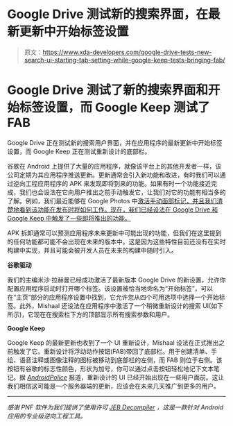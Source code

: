 # Google Drive 测试新的搜索界面，在最新更新中开始标签设置

> 原文：<https://www.xda-developers.com/google-drive-tests-new-search-ui-starting-tab-setting-while-google-keep-tests-bringing-fab/>

# Google Drive 测试了新的搜索界面和开始标签设置，而 Google Keep 测试了 FAB

Google Drive 正在测试新的搜索用户界面，并在应用程序的最新更新中开始标签设置，而 Google Keep 正在测试重新设计的底部栏。

谷歌在 Android 上提供了大量的应用程序，就像该平台上的其他开发者一样，该公司定期为其应用程序推送更新。更新通常会引入新功能和改进，有时我们可以通过逆向工程应用程序的 APK 来发现即将到来的功能。如果有时一个功能接近完成，我们也会设法在它向用户推出之前手动触发它，让我们对它的功能有相当多的了解。例如，我们最近能够在 Google Photos 中[激活手动面部标记，并且我们清楚地看到该功能在发布时将如何工作。现在，我们已经设法在 Google Drive 和 Google Keep 中触发了一些即将推出的功能。](https://www.xda-developers.com/google-photos-4-32-tests-manual-face-tagging-account-switching-gesture/)

APK 拆卸通常可以预测应用程序未来更新中可能出现的功能，但我们在这里提到的任何功能都可能不会出现在未来的版本中。这是因为这些特性目前还没有在实时构建中实现，并且可能会被开发人员在未来的构建中随时引入。

**谷歌驱动**

我们的主编米沙·拉赫曼已经成功激活了最新版本 Google Drive 的新设置，允许你配置应用程序启动时打开哪个标签。该设置被恰当地命名为“开始标签”，可以在“主页”部分的应用程序设置中找到，它允许您从四个可用选项中选择一个开始标签。此外，Mishaal 还设法在应用程序中激活了一个稍微重新设计的搜索 UI(如下所示)，它现在在搜索栏下方的顶部显示所有搜索参数和用户。

**Google Keep**

Google Keep 的最新更新也收到了一个 UI 重新设计，Mishaal 设法在正式推出之前触发了它。重新设计将浮动动作按钮(FAB)带回了底部栏。用于创建清单、手绘、语音注释或图像注释的图标被移动到底部栏的左侧，而 FAB 则位于右侧。该按钮有谷歌的标志性颜色，形状为加号，你可以通过点击按钮轻松地记下文本笔记。据 [*AndroidPolice*](https://www.androidpolice.com/2019/11/22/google-keep-tests-new-bottom-bar-that-brings-back-the-fab-apk-download/) 报道，重新设计的 UI 已经开始出现在一些用户面前。这让我们相信这可能是一个服务器端的更新，应该会在未来几天推广到更多的用户。

* * *

*感谢 PNF 软件为我们提供了使用许可 [JEB Decompiler](https://www.pnfsoftware.com/?aid=xdadev) ，这是一款针对 Android 应用的专业级逆向工程工具。*